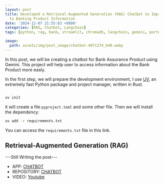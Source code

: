 ```yaml
---
layout: post
title: Developed a Retrieval-Augmented Generation (RAG) Chatbot to Improve Access
  to Banking Product Information
date: '2024-12-07 21:55:03 +0800'
categories: [RAG, Chatbot, Langchain]
tags: [python, rag, bank, streamlit, chromadb, langchain, gemini, portofolio]

image:
  path: assets/img/post_image/chatbot-4071274_640.webp
---
```


In this post, we will be creating a chatbot for Bank Assurance Product using Gemini. This project will help user to access information about the Bank Product more easly.

In the first step, we will prepare the development environment, I use [UV](https://docs.astral.sh/uv/), an extremely fast Python package and project manager, written in Rust.

```bash 

uv init

```
it will create a file `pyproject.toml` and some other file. Then we will install the dependency:
```bash
uv add -r requirements.txt

```
You can access the `requirements.txt` file in this link.

## Retrieval-Augmented Generation (RAG)



---Still Writing the post---



- APP: [CHATBOT](https://chatbot-service-bank.streamlit.app/)
- REPOSITORY: [CHATBOT](https://github.com/pradanaadn/chatbot-bank)
- VIDEO: [Youtube](https://youtu.be/zMAAebN0HjE)